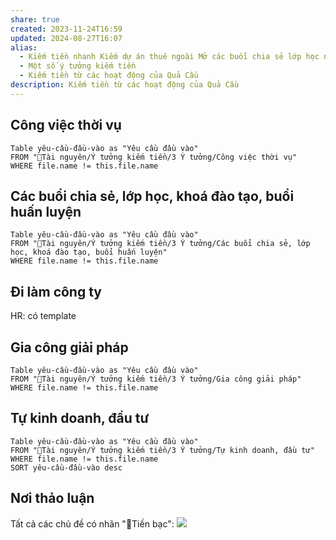 ```yaml
---
share: true
created: 2023-11-24T16:59
updated: 2024-08-27T16:07
alias:
  - Kiếm tiền nhanh Kiếm dự án thuê ngoài Mở các buổi chia sẻ lớp học ngắn buổi huấn luyện Làm nhân viên ăn lương Đầu tư kinh doanh bán hàng Tạo lợi nhuận
  - Một số ý tưởng kiếm tiền
  - Kiếm tiền từ các hoạt động của Quả Cầu
description: Kiếm tiền từ các hoạt động của Quả Cầu
---
```

## Công việc thời vụ
```dataview
Table yêu-cầu-đầu-vào as "Yêu cầu đầu vào"
FROM "📜Tài nguyên/Ý tưởng kiếm tiền/3 Ý tưởng/Công việc thời vụ" 
WHERE file.name != this.file.name
```

## Các buổi chia sẻ, lớp học, khoá đào tạo, buổi huấn luyện
```dataview
Table yêu-cầu-đầu-vào as "Yêu cầu đầu vào"
FROM "📜Tài nguyên/Ý tưởng kiếm tiền/3 Ý tưởng/Các buổi chia sẻ, lớp học, khoá đào tạo, buổi huấn luyện" 
WHERE file.name != this.file.name
```

## Đi làm công ty
HR: có template 

## Gia công giải pháp
```dataview
Table yêu-cầu-đầu-vào as "Yêu cầu đầu vào"
FROM "📜Tài nguyên/Ý tưởng kiếm tiền/3 Ý tưởng/Gia công giải pháp" 
WHERE file.name != this.file.name
```

## Tự kinh doanh, đầu tư
```dataview
Table yêu-cầu-đầu-vào as "Yêu cầu đầu vào"
FROM "📜Tài nguyên/Ý tưởng kiếm tiền/3 Ý tưởng/Tự kinh doanh, đầu tư" 
WHERE file.name != this.file.name
SORT yêu-cầu-đầu-vào desc
```
## Nơi thảo luận
Tất cả các chủ đề có nhãn "💸Tiền bạc":
![](https://i.imgur.com/4rJvMNB.png)